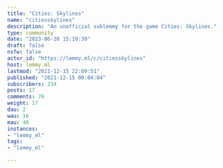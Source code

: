 ```yaml
---
title: "Cities: Skylines" 
name: "citiesskylines"
description: "An unofficial sublemmy for the game Cities: Skylines."
type: community
date: "2023-06-28 15:19:30"
draft: false
nsfw: false
actor_id: "https://lemmy.ml/c/citiesskylines"
host: lemmy.ml
lastmod: "2021-12-15 22:09:51"
published: "2021-12-15 00:04:04"
subscribers: 234
posts: 17
comments: 76
weight: 17
dau: 2
wau: 16
mau: 40
instances:
- "lemmy_ml"
tags: 
- "lemmy_ml"

---
```

